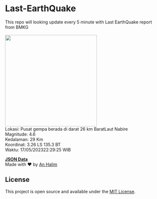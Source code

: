 # Last-EarthQuake
This repo will looking update every 5 minute with Last EarthQuake report from BMKG
<br>
<br>
<img src="https://static.bmkg.go.id/20230517222925.mmi.jpg" width="300"/>
<br>
Lokasi: Pusat gempa berada di darat 26 km BaratLaut Nabire <br>
Magnitude: 4.6 <br>
Kedalaman: 29 Km <br>
Koordinat: 3.26 LS 135.3 BT <br>
Waktu: 17/05/202322:29:25 WIB <br>

<a href="./data/data.json">**JSON Data**</a>
<br>
Made with ❤️ by <a href="https://github.com/an-halim">An Halim</a>
## License

This project is open source and available under the [MIT License](LICENSE).

